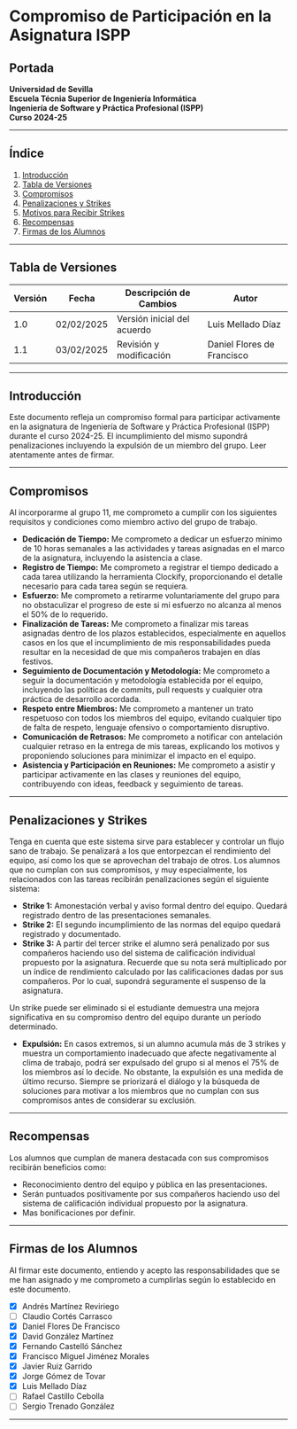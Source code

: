 # **Compromiso de Participación en la Asignatura ISPP**

## **Portada**

**Universidad de Sevilla**  
**Escuela Técnia Superior de Ingeniería Informática**  
**Ingeniería de Software y Práctica Profesional (ISPP)**  
**Curso 2024-25**  

---

## **Índice**
1. [Introducción](#introducción)
2. [Tabla de Versiones](#tabla-de-versiones)  
3. [Compromisos](#compromisos)  
4. [Penalizaciones y Strikes](#penalizaciones-y-strikes)  
5. [Motivos para Recibir Strikes](#motivos-para-recibir-strikes)  
6. [Recompensas](#recompensas)  
7. [Firmas de los Alumnos](#firmas-de-los-alumnos)  

---

## **Tabla de Versiones**
| Versión | Fecha       | Descripción de Cambios              | Autor  |
|---------|-------------|-------------------------------------|--------|
| 1.0     | 02/02/2025  | Versión inicial del acuerdo        | Luis Mellado Díaz |
| 1.1     | 03/02/2025  | Revisión y modificación        | Daniel Flores de Francisco |

---

## **Introducción**
Este documento refleja un compromiso formal para participar activamente en la asignatura de Ingeniería de Software y Práctica Profesional (ISPP) durante el curso 2024-25.
El incumplimiento del mismo supondrá penalizaciones incluyendo la expulsión de un miembro del grupo. Leer atentamente antes de firmar.

---

## **Compromisos**
Al incorporarme al grupo 11, me comprometo a cumplir con los siguientes requisitos y condiciones como miembro activo del grupo de trabajo.

- **Dedicación de Tiempo:** Me comprometo a dedicar un esfuerzo mínimo de 10 horas semanales a las actividades y tareas asignadas en el marco de la asignatura, incluyendo la asistencia a clase.
- **Registro de Tiempo:** Me comprometo a registrar el tiempo dedicado a cada tarea utilizando la herramienta Clockify, proporcionando el detalle necesario para cada tarea según se requiera.
- **Esfuerzo:** Me comprometo a retirarme voluntariamente del grupo para no obstaculizar el progreso de este si mi esfuerzo no alcanza al menos el 50% de lo requerido.
- **Finalización de Tareas:** Me comprometo a finalizar mis tareas asignadas dentro de los plazos establecidos, especialmente en aquellos casos en los que el incumplimiento de mis responsabilidades pueda resultar en la necesidad de que mis compañeros trabajen en días festivos.
- **Seguimiento de Documentación y Metodología:** Me comprometo a seguir la documentación y metodología establecida por el equipo, incluyendo las políticas de commits, pull requests y cualquier otra práctica de desarrollo acordada.
- **Respeto entre Miembros:** Me comprometo a mantener un trato respetuoso con todos los miembros del equipo, evitando cualquier tipo de falta de respeto, lenguaje ofensivo o comportamiento disruptivo.
- **Comunicación de Retrasos:** Me comprometo a notificar con antelación cualquier retraso en la entrega de mis tareas, explicando los motivos y proponiendo soluciones para minimizar el impacto en el equipo.
- **Asistencia y Participación en Reuniones:** Me comprometo a asistir y participar activamente en las clases y reuniones del equipo, contribuyendo con ideas, feedback y seguimiento de tareas.
---

## **Penalizaciones y Strikes**
Tenga en cuenta que este sistema sirve para establecer y controlar un flujo sano de trabajo. Se penalizará a los que entorpezcan el rendimiento del equipo, así como los que se aprovechan del trabajo de otros.
Los alumnos que no cumplan con sus compromisos, y muy especialmente, los relacionados con las tareas recibirán penalizaciones según el siguiente sistema:

- **Strike 1:** Amonestación verbal y aviso formal dentro del equipo. Quedará registrado dentro de las presentaciones semanales.
- **Strike 2:** El segundo incumplimiento de las normas del equipo quedará registrado y documentado.
- **Strike 3:** A partir del tercer strike el alumno será penalizado por sus compañeros haciendo uso del sistema de calificación individual propuesto por la asignatura. 
Recuerde que su nota será multiplicado por un índice de rendimiento calculado por las calificaciones dadas por sus compañeros. Por lo cual, supondrá seguramente el suspenso de la asignatura.

Un strike puede ser eliminado si el estudiante demuestra una mejora significativa en su compromiso dentro del equipo durante un período determinado.

- **Expulsión:** En casos extremos, si un alumno acumula más de 3 strikes y muestra un comportamiento inadecuado que afecte negativamente al clima de trabajo, podrá ser expulsado del grupo si al menos el 75% de los miembros así lo decide. No obstante, la expulsión es una medida de último recurso. Siempre se priorizará el diálogo y la búsqueda de soluciones para motivar a los miembros que no cumplan con sus compromisos antes de considerar su exclusión.
---

## **Recompensas**
Los alumnos que cumplan de manera destacada con sus compromisos recibirán beneficios como:

- Reconocimiento dentro del equipo y pública en las presentaciones.
- Serán puntuados positivamente por sus compañeros haciendo uso del sistema de calificación individual propuesto por la asignatura.
- Mas bonificaciones por definir.

---

## **Firmas de los Alumnos**
Al firmar este documento, entiendo y acepto las responsabilidades que se me han asignado y me comprometo a cumplirlas según lo establecido en este documento.

- [x] Andrés Martínez Reviriego  
- [ ] Claudio Cortés Carrasco  
- [x] Daniel Flores De Francisco  
- [x] David González Martínez  
- [x] Fernando Castelló Sánchez  
- [x] Francisco Miguel Jiménez Morales  
- [x] Javier Ruiz Garrido  
- [x] Jorge Gómez de Tovar  
- [x] Luis Mellado Díaz  
- [ ] Rafael Castillo Cebolla  
- [ ] Sergio Trenado González  

---


